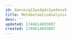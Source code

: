 ```yaml
---
id: 8anvncq22wo4gdc3yednsx9
title: MetabolomicsAnalysis
desc: ''
updated: 1744614693887
created: 1744614693887
---
```

